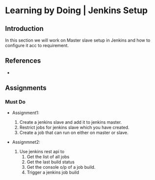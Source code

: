 # Learning by Doing | Jenkins Setup

## Introduction
In this section we will work on Master slave setup in Jenkins and how to configure it acc to requirement.

## References
*

## Assignments
### Must Do

* Assignment1: 
	1. Create a jenkins slave and add it to jenkins master.
	2. Restrict jobs for jenkins slave which you have created.
	3. Create a job that can run on either on master or slave.

* Assignmnet2:
	1. Use jenkins rest api to 
		1. Get the list of all jobs 
		2. Get the last build status
		3. Get the console o/p of a job build. 
		4. Trigger a jenkins job build